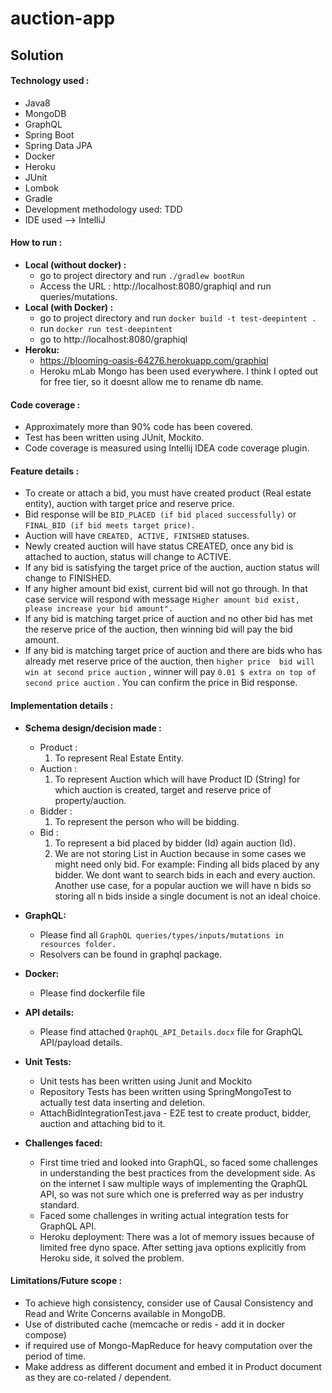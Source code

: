 # auction-app

## Solution 

#### Technology used :
* Java8
* MongoDB
* GraphQL
* Spring Boot
* Spring Data JPA
* Docker
* Heroku
* JUnit
* Lombok
* Gradle
* Development methodology used: TDD
* IDE used --> IntelliJ

#### How to run :
  * **Local (without docker) :**
    * go to project directory and run `./gradlew bootRun`
    * Access the URL : http://localhost:8080/graphiql and run queries/mutations.<br />
  * **Local (with Docker) :**
    * go to project directory and run `docker build -t test-deepintent .`
    * run `docker run test-deepintent`
    * go to http://localhost:8080/graphiql  <br />
  * **Heroku:**
    *  https://blooming-oasis-64276.herokuapp.com/graphiql
    *  Heroku mLab Mongo has been used everywhere. I think I opted out for free tier, so it doesnt allow me to rename db name.

#### Code coverage :
* Approximately more than 90% code has been covered.
* Test has been written using JUnit, Mockito.
* Code coverage is measured using Intellij IDEA code coverage plugin.

#### Feature details :
* To create or attach a bid, you must have created product (Real estate entity), auction with target price and reserve price.
* Bid response will be `BID_PLACED (if bid placed successfully)` or `FINAL_BID (if bid meets target price).`
* Auction will have `CREATED, ACTIVE, FINISHED` statuses.
* Newly created auction will have status CREATED, once any bid is attached to auction, status will change to ACTIVE.
* If any bid is satisfying the target price of the auction, auction status will change to FINISHED.
* If any higher amount bid exist, current bid will not go through. In that case service will respond with message `Higher amount bid exist, please increase your bid amount".`
* If any bid is matching target price of auction and no other bid has met the reserve price of the auction, then winning bid will pay the
 bid amount.
* If any bid is matching target price of auction and there are bids who has already met reserve price of the auction, then `higher price 
bid will win at second price auction` , winner will pay `0.01 $ extra on top of second price auction` . You can confirm the price in Bid response.

#### Implementation details :

* **Schema design/decision made :**
  * Product : 
    1. To represent Real Estate Entity.
  * Auction :
    1. To represent Auction which will have Product ID (String) for which auction is created, target and reserve price of property/auction.
  * Bidder :
    1.  To represent the person who will be bidding.
  * Bid :
    1.  To represent a bid placed by bidder (Id) again auction (Id).
    2.  We are not storing List<Bids> in Auction because in some cases we might need only bid. For example: Finding all bids placed by 
    any bidder. We dont want to search bids in each and every auction. Another use case, for a popular auction we will have n bids so 
    storing all n bids inside a single document is not an ideal choice.
  
* **GraphQL:** 
  * Please find all `GraphQL queries/types/inputs/mutations in resources folder.`
  * Resolvers can be found in graphql package.

* **Docker:** 
  * Please find dockerfile file

* **API details:**
  * Please find attached `QraphQL_API_Details.docx` file for GraphQL API/payload details.

* **Unit Tests:**
  * Unit tests has been written using Junit and Mockito
  * Repository Tests has been written using SpringMongoTest to actually test data inserting and deletion.
  * AttachBidIntegrationTest.java - E2E test to create product, bidder, auction and attaching bid to it.

* **Challenges faced:**
  * First time tried and looked into GraphQL, so faced some challenges in understanding the best practices from the development side. As on the internet I saw multiple ways of implementing the QraphQL API, so was not sure which one is preferred way as per industry standard.
  * Faced some challenges in writing actual integration tests for GraphQL API.
  * Heroku deployment: There was a lot of memory issues because of limited free dyno space. After setting java options explicitly from 
  Heroku side, it solved the problem.

#### Limitations/Future scope :
* To achieve high consistency, consider use of Causal Consistency and Read and Write Concerns available in MongoDB.
* Use of distributed cache (memcache or redis - add it in docker compose)
* if required use of Mongo-MapReduce for heavy computation over the period of time.
* Make address as different document and embed it in Product document as they are co-related / dependent.


